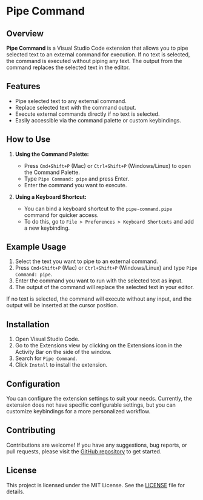 # Pipe Command

## Overview

**Pipe Command** is a Visual Studio Code extension that allows you to pipe selected text to an external command for execution. If no text is selected, the command is executed without piping any text. The output from the command replaces the selected text in the editor.

## Features

- Pipe selected text to any external command.
- Replace selected text with the command output.
- Execute external commands directly if no text is selected.
- Easily accessible via the command palette or custom keybindings.

## How to Use

1. **Using the Command Palette:**

   - Press `Cmd+Shift+P` (Mac) or `Ctrl+Shift+P` (Windows/Linux) to open the Command Palette.
   - Type `Pipe Command: pipe` and press Enter.
   - Enter the command you want to execute.

2. **Using a Keyboard Shortcut:**
   - You can bind a keyboard shortcut to the `pipe-command.pipe` command for quicker access.
   - To do this, go to `File > Preferences > Keyboard Shortcuts` and add a new keybinding.

## Example Usage

1. Select the text you want to pipe to an external command.
2. Press `Cmd+Shift+P` (Mac) or `Ctrl+Shift+P` (Windows/Linux) and type `Pipe Command: pipe`.
3. Enter the command you want to run with the selected text as input.
4. The output of the command will replace the selected text in your editor.

If no text is selected, the command will execute without any input, and the output will be inserted at the cursor position.

## Installation

1. Open Visual Studio Code.
2. Go to the Extensions view by clicking on the Extensions icon in the Activity Bar on the side of the window.
3. Search for `Pipe Command`.
4. Click `Install` to install the extension.

## Configuration

You can configure the extension settings to suit your needs. Currently, the extension does not have specific configurable settings, but you can customize keybindings for a more personalized workflow.

## Contributing

Contributions are welcome! If you have any suggestions, bug reports, or pull requests, please visit the [GitHub repository](https://github.com/your-repository-link) to get started.

## License

This project is licensed under the MIT License. See the [LICENSE](https://github.com/your-repository-link/LICENSE) file for details.
